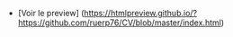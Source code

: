 * [Voir le preview] (https://htmlpreview.github.io/?https://github.com/ruerp76/CV/blob/master/index.html)
